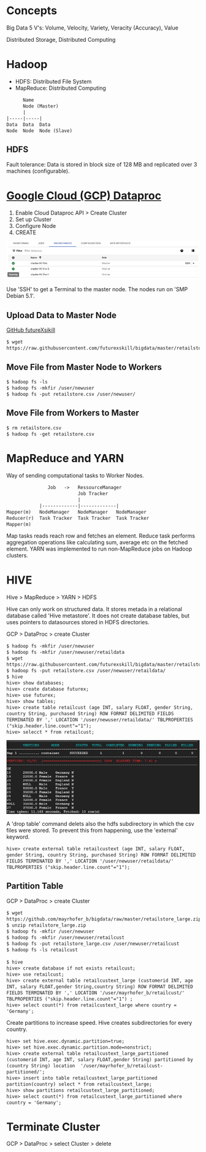 # Concepts

Big Data 5 V's: Volume, Velocity, Variety, Veracity (Accuracy), Value  

Distributed Storage, Distributed Computing

# Hadoop

* HDFS: Distributed File System
* MapReduce: Distributed Computing
<a/>

          Name 
          Node (Master)
          |
    |-----|-----|
    Data  Data  Data
    Node  Node  Node (Slave)

## HDFS

Fault tolerance: Data is stored in block size of 128 MB and replicated over 3 machines (configurable).

# [Google Cloud (GCP) Dataproc](https://cloud.google.com/dataproc)

1) Enable Cloud Dataproc API > Create Cluster
2) Set up Cluster
3) Configure Node
4) CREATE
<a/>

![GCP Cluster](../img/gcp_cluster.jpg)

Use 'SSH' to get a Terminal to the master node. The nodes run on 'SMP Debian 5.1'.
  
## Upload Data to Master Node
  
[GitHub futureXsikill](https://github.com/futurexskill/bigdata)
  
    $ wget https://raw.githubusercontent.com/futurexskill/bigdata/master/retailstore.csv
  
## Move File from Master Node to Workers
  
    $ hadoop fs -ls
    $ hadoop fs -mkfir /user/newuser
    $ hadoop fs -put retailstore.csv /user/newuser/

## Move File from Workers to Master
  
    $ rm retailstore.csv
    $ hadoop fs -get retailstore.csv

# MapReduce and YARN
  
Way of sending computational tasks to Worker Nodes.  

                   Job   ->   RessourceManager
                              Job Tracker
                              |
                |-------------|-------------|
    Mapper(m)   NodeManager   NodeManager   NodeManager
    Reducer(r)  Task Tracker  Task Tracker  Task Tracker
    Mapper(m)

Map tasks reads reach row and fetches an element. Reduce task performs aggregation operations like calculating sum, average etc on the fetched element. YARN was implemented to run non-MapReduce jobs on Hadoop clusters.  
  
# HIVE
  
Hive > MapReduce > YARN > HDFS  

Hive can only work on structured data. It stores metada in a relational database called 'Hive metastore'. It does not create database tables, but uses pointers to datasources stored in HDFS directories.
  
GCP > DataProc > create Cluster  

    $ hadoop fs -mkfir /user/newuser
    $ hadoop fs -mkfir /user/newuser/retaildata
    $ wget https://raw.githubusercontent.com/futurexskill/bigdata/master/retailstore.csv
    $ hadoop fs -put retailstore.csv /user/newuser/retaildata/
    $ hive
    hive> show databases;
    hive> create database futurex;
    hive> use futurex;
    hive> show tables;
    hive> create table retailcust (age INT, salary FLOAT, gender String, country String, purchased String) ROW FORMAT DELIMITED FIELDS TERMINATED BY ',' LOCATION '/user/newuser/retaildata/' TBLPROPERTIES ("skip.header.line.count"="1");
    hive> selecct * from retailcust;

![Hive Query result](../img/hive_query_result.jpg)

A 'drop table' command delets also the hdfs subdirectory in which the csv files were stored. To prevent this from happening, use the 'external' keyword.  
  
    hive> create external table retailcustext (age INT, salary FLOAT, gender String, country String, purchased String) ROW FORMAT DELIMITED FIELDS TERMINATED BY ',' LOCATION '/user/newuser/retaildata/' TBLPROPERTIES ("skip.header.line.count"="1");
    
## Partition Table

GCP > DataProc > create Cluster

    $ wget https://github.com/mayrhofer_b/bigdata/raw/master/retailstore_large.zip
    $ unzip retailstore_large.zip
    $ hadoop fs -mkfir /user/newuser
    $ hadoop fs -mkfir /user/newuser/retailcust
    $ hadoop fs -put retailstore_large.csv /user/newuser/retailcust
    $ hadoop fs -ls retailcust
    
    $ hive
    hive> create database if not exists retailcust;
    hive> use retailcust;
    hive> create external table retailcustext_large (customerid INT, age INT, salary FLOAT,gender String,country String) ROW FORMAT DELIMITED FIELDS TERMINATED BY ',' LOCATION '/user/mayrhofer_b/retailcust/' TBLPROPERTIES ("skip.header.line.count"="1") ;
    hive> select count(*) from retailcustext_large where country = 'Germany';

Create partitions to increase speed. Hive creates subdirectories for every country.

    hive> set hive.exec.dynamic.partition=true;
    hive> set hive.exec.dynamic.partition.mode=nonstrict;
    hive> create external table retailcustext_large_partitioned (customerid INT, age INT, salary FLOAT,gender String) partitioned by (country String) location  '/user/mayrhofer_b/retailcust-partitioned/';
    hive> insert into table retailcustext_large_partitioned partition(country) select * from retailcustext_large;
    hive> show partitions retailcustext_large_partitioned;
    hive> select count(*) from retailcustext_large_partitioned where country = 'Germany';
  
# Terminate Cluster
  
GCP > DataProc > select Cluster > delete
